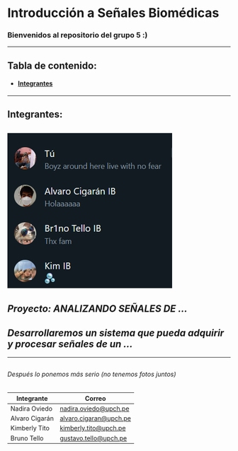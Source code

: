 # Introducción a Señales Biomédicas
### <a name="bienvenida"></a>Bienvenidos al repositorio del grupo 5 :)
---

## Tabla de contenido:
* #### [**Integrantes**](#integrantes)
---
## <a name="integrantes"></a>Integrantes:
![img](Software/wsp.png)
---
## *Proyecto: ANALIZANDO SEÑALES DE ...*
## *Desarrollaremos un sistema que pueda adquirir y procesar señales de un ...*
---
## <a name="Entregables"></a> 
###### Después lo ponemos más serio (no tenemos fotos juntos)
| **Integrante** | **Correo**|
| ---------| ----------|
| Nadira Oviedo | nadira.oviedo@upch.pe |
| Alvaro Cigarán | alvaro.cigaran@upch.pe |
| Kimberly Tito | kimberly.tito@upch.pe |
| Bruno Tello | gustavo.tello@upch.pe |
